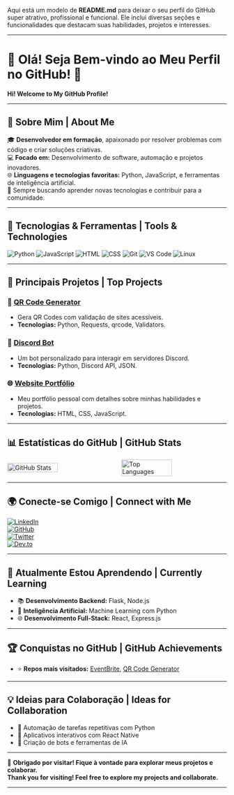 Aqui está um modelo de **README.md** para deixar o seu perfil do GitHub super atrativo, profissional e funcional. Ele inclui diversas seções e funcionalidades que destacam suas habilidades, projetos e interesses.

---

# 🌟 Olá! Seja Bem-vindo ao Meu Perfil no GitHub! 🌟  
**Hi! Welcome to My GitHub Profile!**

---

## 👋 Sobre Mim | About Me  
🎓 **Desenvolvedor em formação**, apaixonado por resolver problemas com código e criar soluções criativas.  
💻 **Focado em:** Desenvolvimento de software, automação e projetos inovadores.  
🌐 **Linguagens e tecnologias favoritas:** Python, JavaScript, e ferramentas de inteligência artificial.  
🚀 Sempre buscando aprender novas tecnologias e contribuir para a comunidade.

---

## 🔧 Tecnologias & Ferramentas | Tools & Technologies  

![Python](https://img.shields.io/badge/-Python-3776AB?logo=python&logoColor=white&style=for-the-badge)
![JavaScript](https://img.shields.io/badge/-JavaScript-F7DF1E?logo=javascript&logoColor=black&style=for-the-badge)
![HTML](https://img.shields.io/badge/-HTML5-E34F26?logo=html5&logoColor=white&style=for-the-badge)
![CSS](https://img.shields.io/badge/-CSS3-1572B6?logo=css3&logoColor=white&style=for-the-badge)
![Git](https://img.shields.io/badge/-Git-F05032?logo=git&logoColor=white&style=for-the-badge)
![VS Code](https://img.shields.io/badge/-VS%20Code-0078D4?logo=visual-studio-code&logoColor=white&style=for-the-badge)
![Linux](https://img.shields.io/badge/-Linux-FCC624?logo=linux&logoColor=black&style=for-the-badge)

---

## 🌟 Principais Projetos | Top Projects  

### 🚀 **[QR Code Generator](https://github.com/seu-usuario/qr-code-generator)**  
- Gera QR Codes com validação de sites acessíveis.  
- **Tecnologias:** Python, Requests, qrcode, Validators.  

### 🤖 **[Discord Bot](https://github.com/seu-usuario/discord-bot)**  
- Um bot personalizado para interagir em servidores Discord.  
- **Tecnologias:** Python, Discord API, JSON.  

### 🌐 **[Website Portfólio](https://github.com/seu-usuario/portfolio-website)**  
- Meu portfólio pessoal com detalhes sobre minhas habilidades e projetos.  
- **Tecnologias:** HTML, CSS, JavaScript.  

---

## 📊 Estatísticas do GitHub | GitHub Stats  

<div style="display: flex; flex-wrap: wrap; justify-content: space-between; align-items: center;">
  <img src="https://github-readme-stats.vercel.app/api?username=seu-usuario&show_icons=true&theme=radical" alt="GitHub Stats" style="width: 48%;"/>
  <img src="https://github-readme-stats.vercel.app/api/top-langs/?username=seu-usuario&layout=compact&theme=radical" alt="Top Languages" style="width: 48%;"/>
</div>  

---

## 🌍 Conecte-se Comigo | Connect with Me  

[![LinkedIn](https://img.shields.io/badge/-LinkedIn-0A66C2?logo=linkedin&logoColor=white&style=for-the-badge)](https://www.linkedin.com/in/seu-usuario/)  
[![GitHub](https://img.shields.io/badge/-GitHub-181717?logo=github&logoColor=white&style=for-the-badge)](https://github.com/seu-usuario/)  
[![Twitter](https://img.shields.io/badge/-Twitter-1DA1F2?logo=twitter&logoColor=white&style=for-the-badge)](https://twitter.com/seu-usuario)  
[![Dev.to](https://img.shields.io/badge/-Dev.to-000000?logo=dev.to&logoColor=white&style=for-the-badge)](https://dev.to/seu-usuario)  

---

## 🌱 Atualmente Estou Aprendendo | Currently Learning  

- 📚 **Desenvolvimento Backend:** Flask, Node.js  
- 🌟 **Inteligência Artificial:** Machine Learning com Python  
- 🌐 **Desenvolvimento Full-Stack:** React, Express.js  

---

## 🏆 Conquistas no GitHub | GitHub Achievements  

- ⭐ **Repos mais visitados:** [EventBrite](https://github.com/VitzLok/EventBrite), [QR Code Generator](https://github.com/seu-usuario/qr-code-generator)  

---

## 💡 Ideias para Colaboração | Ideas for Collaboration  

- 🔄 Automação de tarefas repetitivas com Python  
- 📱 Aplicativos interativos com React Native  
- 🤖 Criação de bots e ferramentas de IA  

---

🎉 **Obrigado por visitar! Fique à vontade para explorar meus projetos e colaborar.**  
**Thank you for visiting! Feel free to explore my projects and collaborate.**

---
